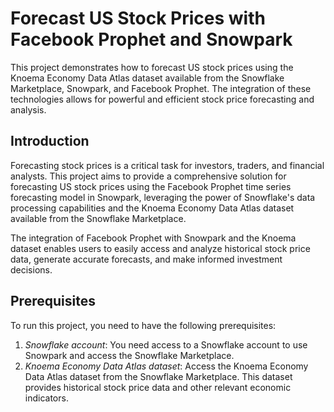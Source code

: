 # Forecast US Stock Prices with Facebook Prophet and Snowpark

This project demonstrates how to forecast US stock prices using the Knoema Economy Data Atlas dataset available from the Snowflake Marketplace, Snowpark, and Facebook Prophet. The integration of these technologies allows for powerful and efficient stock price forecasting and analysis.

## Introduction

Forecasting stock prices is a critical task for investors, traders, and financial analysts. This project aims to provide a comprehensive solution for forecasting US stock prices using the Facebook Prophet time series forecasting model in Snowpark, leveraging the power of Snowflake's data processing capabilities and the Knoema Economy Data Atlas dataset available from the Snowflake Marketplace.

The integration of Facebook Prophet with Snowpark and the Knoema dataset enables users to easily access and analyze historical stock price data, generate accurate forecasts, and make informed investment decisions.

## Prerequisites

To run this project, you need to have the following prerequisites:

1. *Snowflake account*: You need access to a Snowflake account to use Snowpark and access the Snowflake Marketplace.
2. *Knoema Economy Data Atlas dataset*: Access the Knoema Economy Data Atlas dataset from the Snowflake Marketplace. This dataset provides historical stock price data and other relevant economic indicators.
